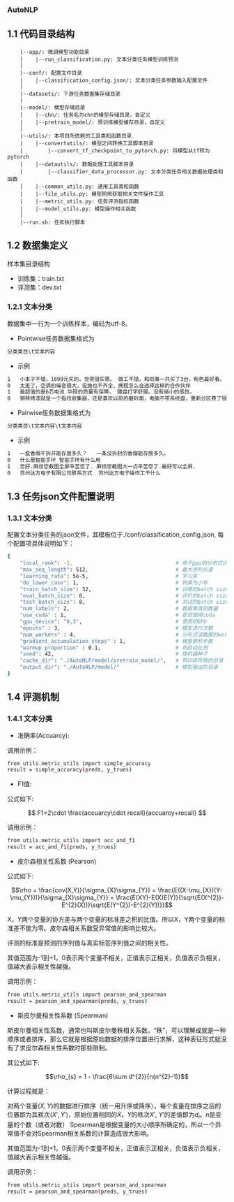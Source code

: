 ### AutoNLP
## 1.1 代码目录结构
```
    |--app/: 微调模型功能目录
    |    |--run_classification.py: 文本分类任务模型训练预测
    |
    |--conf/: 配置文件目录
    |    |--classification_config.json/: 文本分类任务参数输入配置文件
    |
    |--datasets/: 下游任务数据集存储目录
    |
    |--model/: 模型存储目录
    |    |--chn/: 任务名为chn的模型存储目录，自定义
    |    |--pretrain_model/: 预训练模型缓存目录，自定义
    |      
    |--utils/: 本项目所依赖的工具类和函数目录
    |    |--convertutils/: 模型之间转换工具脚本目录
    |        |--convert_tf_checkpoint_to_pytorch.py: 将模型从tf转为pytorch
    |    |--datautils/: 数据处理工具脚本目录
    |        |--classifier_data_processor.py: 文本分类任务相关数据处理类和函数
    |    |--common_utils.py: 通用工具类和函数
    |    |--file_utils.py: 模型网络获取相关文件操作工具
    |    |--metric_utils.py: 任务评测指标函数
    |    |--model_utils.py: 模型操作相关函数
    |
    |--run.sh: 任务执行脚本
```

## 1.2 数据集定义

样本集目录结构
- 训练集：train.txt
- 评测集：dev.txt

### 1.2.1 文本分类

数据集中一行为一个训练样本，编码为utf-8。

- Pointwise任务数据集格式为

```bash
分类类目\t文本内容
```

- 示例
```bash
1	小本子不错，1699元买的，觉得很实惠。 做工不错，和同事一共买了3台，粉色最好看。
0	太差了，空调的噪音很大，设施也不齐全，携程怎么会选择这样的合作伙伴
1	最超值的是6芯电池 华硕的质量有保障， 键盘打字舒服。没有缩小的感觉。
0	钢琴烤漆就是一个指纹收集器，还是喜欢以前的磨砂面，电脑不带系统盘，重新分区费了很长时间，而且感觉该机器不是很结实。
```

- Pairwise任务数据集格式为

```bash
分类类目\t文本内容\t文本内容
```

- 示例
```bash
1	一盒香烟不拆开能存放多久？	一条没拆封的香烟能存放多久。
0	什么是智能手环	智能手环有什么用
1	您好.麻烦您截图全屏辛苦您了.	麻烦您截图大一点辛苦您了.最好可以全屏.
0	苏州达方电子有限公司联系方式	苏州达方电子操作工干什么
```

## 1.3 任务json文件配置说明

### 1.3.1 文本分类

配置文本分类任务的json文件，其模板位于./conf/classification_config.json, 每个配置项具体说明如下：
```bash
{
    "local_rank": -1,                                 # 用于gpu的分布式训练的局部秩
    "max_seq_length": 512,                            # 最大序列长度
    "learning_rate": 5e-5,                            # 学习率
    "do_lower_case": 1,                               # 转换为小写
    "train_batch_size": 32,                           # 训练的batch size
    "eval_batch_size": 8,                             # 评价的batch size
    "test_batch_size": 8,                             # 测试的batch size
    "num_labels": 2,                                  # 数据集类别数量
    "use_cuda" : 1,                                   # 是否使用cuda
    "gpu_device": "0,3",                              # 使用的GPU
    "epochs" : 3,                                     # 模型迭代次数
    "num_workers" : 4,                                # 分布式读数据的worker数量
    "gradient_accumulation_steps" : 1,                # 梯度累积步数
    "warmup_proportion" : 0.1,                        # 热启动比例
    "seed": 42,                                       # 随机器种子
    "cache_dir": "./AutoNLP/model/pretrain_model/",   # 预训练存放的目录
    "output_dir": "./AutoNLP/model/"                  # 模型输出的目录
}
```

## 1.4 评测机制

### 1.4.1 文本分类

- 准确率(Accuarcy): 

调用示例：
```bash
from utils.metric_utils import simple_accuracy
result = simple_accuracy(preds, y_trues)
```
- F1值:

公式如下: 

$$ F1=2\cdot \frac{accuarcy\cdot recall}{accuarcy+recall} $$

调用示例：
```bash
from utils.metric_utils import acc_and_f1
result = acc_and_f1(preds, y_trues)
```

- 皮尔森相关性系数 (Pearson)

公式如下:

$$\rho = \frac{cov(X,Y)}{\sigma_{X}\sigma_{Y}} = \frac{E((X-\mu_{X})(Y-\mu_{Y}))}{\sigma_{X}\sigma_{Y}} = \frac{E(XY)-E(X)E(Y)}{\sqrt{E(X^{2})-E^{2}(X))}\sqrt{E(Y^{2})-E^{2}(Y))}}$$

X，Y两个变量的协方差与两个变量的标准差之积的比值。所以X，Y两个变量的标准差不能为零。皮尔森相关系数受异常值的影响比较大。

评测的标准是预测的序列值与真实标签序列值之间的相关性。

其值范围为-1到+1，0表示两个变量不相关，正值表示正相关，负值表示负相关，值越大表示相关性越强。

调用示例：
```bash
from utils.metric_utils import pearson_and_spearman
result = pearson_and_spearman(preds, y_trues)
```

- 斯皮尔曼相关性系数 (Spearman)

斯皮尔曼相关性系数，通常也叫斯皮尔曼秩相关系数。“秩”，可以理解成就是一种顺序或者排序，那么它就是根据原始数据的排序位置进行求解，这种表征形式就没有了求皮尔森相关性系数时那些限制。

其公式如下:

$$\rho_{s} = 1 - \frac{6\sum d^{2}}{n(n^{2}-1)}$$

计算过程就是：

对两个变量$(X,Y)$的数据进行排序（统一用升序或降序），每个变量在排序之后的位置即为其秩次$(X',Y')$，原始位置相同的$X$，$Y$的秩次$X'$, $Y'$的差值即为$d_{i}$。$n$是变量的个数（或者对数）
Spearman是根据变量的大小顺序所确定的，所以一个异常值不会对Spearman相关系数的计算造成很大影响。

其值范围为-1到+1，0表示两个变量不相关，正值表示正相关，负值表示负相关，值越大表示相关性越强。

调用示例：
```bash
from utils.metric_utils import pearson_and_spearman
result = pearson_and_spearman(preds, y_trues)
```
